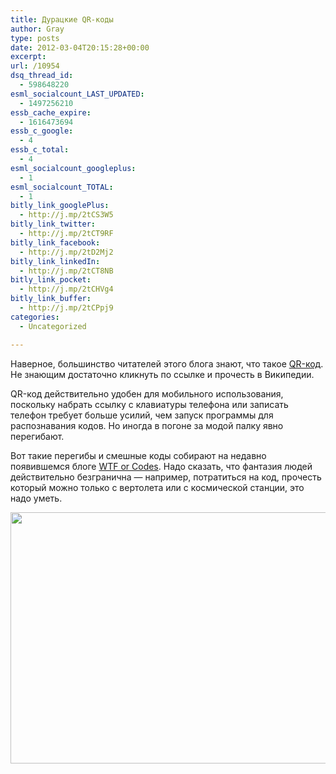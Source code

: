 ```yaml
---
title: Дурацкие QR-коды
author: Gray
type: posts
date: 2012-03-04T20:15:28+00:00
excerpt:
url: /10954
dsq_thread_id:
  - 598648220
esml_socialcount_LAST_UPDATED:
  - 1497256210
essb_cache_expire:
  - 1616473694
essb_c_google:
  - 4
essb_c_total:
  - 4
esml_socialcount_googleplus:
  - 1
esml_socialcount_TOTAL:
  - 1
bitly_link_googlePlus:
  - http://j.mp/2tCS3W5
bitly_link_twitter:
  - http://j.mp/2tCT9RF
bitly_link_facebook:
  - http://j.mp/2tD2Mj2
bitly_link_linkedIn:
  - http://j.mp/2tCT8NB
bitly_link_pocket:
  - http://j.mp/2tCHVg4
bitly_link_buffer:
  - http://j.mp/2tCPpj9
categories:
  - Uncategorized

---
```








Наверное, большинство читателей этого блога знают, что такое [QR-код][1]. Не знающим достаточно кликнуть по ссылке и прочесть в Википедии.

QR-код действительно удобен для мобильного использования, поскольку набрать ссылку с клавиатуры телефона или записать телефон требует больше усилий, чем запуск программы для распознавания кодов. Но иногда в погоне за модой палку явно перегибают.

Вот такие перегибы и смешные коды собирают на недавно появившемся блоге [WTF or Codes][2]. Надо сказать, что фантазия людей действительно безгранична — например, потратиться на код, прочесть который можно только с вертолета или с космической станции, это надо уметь.

<img src="https://i0.wp.com/searchenginesblog.s3.amazonaws.com/qrcode.jpg?resize=550%2C402" width="550" height="402" data-recalc-dims="1" />

 [1]: http://ru.wikipedia.org/wiki/QR-%D0%BA%D0%BE%D0%B4
 [2]: http://wtfqrcodes.com/